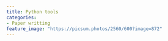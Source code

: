 ```yaml
---
title: Python tools
categories:
- Paper writting
feature_image: "https://picsum.photos/2560/600?image=872"
---
```




<!-- _Originally from [Alembic - Wikipedia](https://en.wikipedia.org/wiki/Alembic)_-->

